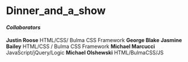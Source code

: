 # Dinner_and_a_show


#### __*Collaborators*__

__Justin Roose__ HTML/CSS/ Bulma CSS Framework
__George Blake__ 
__Jasmine Bailey__ HTML/CSS / Bulma CSS Framework
__Michael Marcucci__ JavaScript/jQuery/Logic
__Michael Olshewski__ HTML/BulmaCSS/JS
